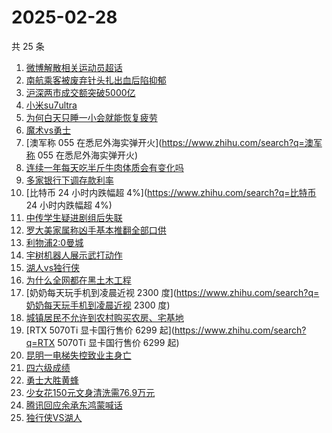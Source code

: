 # 2025-02-28

共 25 条

<!-- BEGIN ZHIHUSEARCH -->
<!-- 最后更新时间 Fri Feb 28 2025 22:13:50 GMT+0800 (China Standard Time) -->
1. [微博解散相关运动员超话](https://www.zhihu.com/search?q=微博解散相关运动员超话)
1. [南航乘客被废弃针头扎出血后陷抑郁](https://www.zhihu.com/search?q=南航乘客被废弃针头扎出血后陷抑郁)
1. [沪深两市成交额突破5000亿](https://www.zhihu.com/search?q=沪深两市成交额突破5000亿)
1. [小米su7ultra](https://www.zhihu.com/search?q=小米su7ultra)
1. [为何白天只睡一小会就能恢复疲劳](https://www.zhihu.com/search?q=为何白天只睡一小会就能恢复疲劳)
1. [魔术vs勇士](https://www.zhihu.com/search?q=魔术vs勇士)
1. [澳军称 055 在悉尼外海实弹开火](https://www.zhihu.com/search?q=澳军称 055 在悉尼外海实弹开火)
1. [连续一年每天吃半斤牛肉体质会有变化吗](https://www.zhihu.com/search?q=连续一年每天吃半斤牛肉体质会有变化吗)
1. [多家银行下调存款利率](https://www.zhihu.com/search?q=多家银行下调存款利率)
1. [比特币 24 小时内跌幅超 4%](https://www.zhihu.com/search?q=比特币 24 小时内跌幅超 4%)
1. [中传学生疑进剧组后失联](https://www.zhihu.com/search?q=中传学生疑进剧组后失联)
1. [罗大美家属称凶手基本推翻全部口供](https://www.zhihu.com/search?q=罗大美家属称凶手基本推翻全部口供)
1. [利物浦2:0曼城](https://www.zhihu.com/search?q=利物浦2:0曼城)
1. [宇树机器人展示武打动作](https://www.zhihu.com/search?q=宇树机器人展示武打动作)
1. [湖人vs独行侠](https://www.zhihu.com/search?q=湖人vs独行侠)
1. [为什么全网都在黑土木工程](https://www.zhihu.com/search?q=为什么全网都在黑土木工程)
1. [奶奶每天玩手机到凌晨近视 2300 度](https://www.zhihu.com/search?q=奶奶每天玩手机到凌晨近视 2300 度)
1. [城镇居民不允许到农村购买农房、宅基地](https://www.zhihu.com/search?q=城镇居民不允许到农村购买农房、宅基地)
1. [RTX 5070Ti 显卡国行售价 6299 起](https://www.zhihu.com/search?q=RTX 5070Ti 显卡国行售价 6299 起)
1. [昆明一电梯失控致业主身亡](https://www.zhihu.com/search?q=昆明一电梯失控致业主身亡)
1. [四六级成绩](https://www.zhihu.com/search?q=四六级成绩)
1. [勇士大胜黄蜂](https://www.zhihu.com/search?q=勇士大胜黄蜂)
1. [少女花150元文身清洗需76.9万元](https://www.zhihu.com/search?q=少女花150元文身清洗需76.9万元)
1. [腾讯回应余承东鸿蒙喊话](https://www.zhihu.com/search?q=腾讯回应余承东鸿蒙喊话)
1. [独行侠VS湖人](https://www.zhihu.com/search?q=独行侠VS湖人)
<!-- END ZHIHUSEARCH -->
